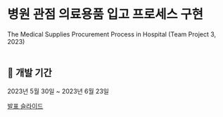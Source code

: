 # 병원 관점 의료용품 입고 프로세스 구현 
The Medical Supplies Procurement Process in Hospital (Team Project 3, 2023) <br><br>

## 📆 개발 기간
2023년 5월 30일 ~ 2023년 6월 23일

[발표 슬라이드](https://www.canva.com/design/DAFlkWXD5LY/2-d_Gex81kgq6jMMvCjbAw/view?utm_content=DAFlkWXD5LY&utm_campaign=designshare&utm_medium=link&utm_source=publishsharelink)
